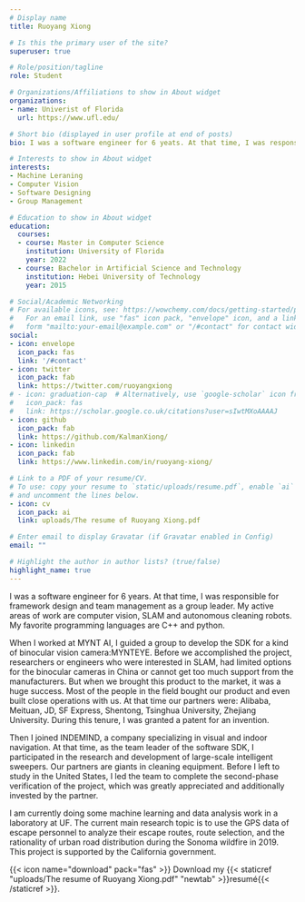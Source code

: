 ```yaml
---
# Display name
title: Ruoyang Xiong

# Is this the primary user of the site?
superuser: true

# Role/position/tagline
role: Student

# Organizations/Affiliations to show in About widget
organizations:
- name: Univerist of Florida
  url: https://www.ufl.edu/

# Short bio (displayed in user profile at end of posts)
bio: I was a software engineer for 6 yeats. At that time, I was responsible for framework design and team management as a group leader. My active areas of work are computer vision, SLAM and autonomous cleaning robots. My favorite programming languages ​​are C++ and python. I am currently doing some machine learning and data analysis work in a laboratory at UF.

# Interests to show in About widget
interests:
- Machine Leraning
- Computer Vision
- Software Designing
- Group Management

# Education to show in About widget
education:
  courses:
  - course: Master in Computer Science
    institution: University of Florida
    year: 2022
  - course: Bachelor in Artificial Science and Technology
    institution: Hebei University of Technology
    year: 2015

# Social/Academic Networking
# For available icons, see: https://wowchemy.com/docs/getting-started/page-builder/#icons
#   For an email link, use "fas" icon pack, "envelope" icon, and a link in the
#   form "mailto:your-email@example.com" or "/#contact" for contact widget.
social:
- icon: envelope
  icon_pack: fas
  link: '/#contact'
- icon: twitter
  icon_pack: fab
  link: https://twitter.com/ruoyangxiong
# - icon: graduation-cap  # Alternatively, use `google-scholar` icon from `ai` icon pack
#   icon_pack: fas
#   link: https://scholar.google.co.uk/citations?user=sIwtMXoAAAAJ
- icon: github
  icon_pack: fab
  link: https://github.com/KalmanXiong/
- icon: linkedin
  icon_pack: fab
  link: https://www.linkedin.com/in/ruoyang-xiong/

# Link to a PDF of your resume/CV.
# To use: copy your resume to `static/uploads/resume.pdf`, enable `ai` icons in `params.toml`, 
# and uncomment the lines below.
- icon: cv
  icon_pack: ai
  link: uploads/The resume of Ruoyang Xiong.pdf

# Enter email to display Gravatar (if Gravatar enabled in Config)
email: ""

# Highlight the author in author lists? (true/false)
highlight_name: true
---
```


I was a software engineer for 6 years. At that time, I was responsible for framework design and team management as a group leader. My active areas of work are computer vision, SLAM and autonomous cleaning robots. My favorite programming languages ​​are C++ and python. 

When I worked at MYNT AI, I guided a group to develop the SDK for a kind of binocular vision camera:MYNTEYE. Before we accomplished the project, researchers or engineers who were interested in SLAM, had limited options for the binocular cameras in China or cannot get too much support from the manufacturers. But when we brought this product to the market, it was a huge success. Most of the people in the field bought our product and even built close operations with us. At that time our partners were: Alibaba, Meituan, JD, SF Express, Shentong, Tsinghua University, Zhejiang University. During this tenure, I was granted a patent for an invention.

Then I joined INDEMIND, a company specializing in visual and indoor navigation. At that time, as the team leader of the software SDK, I participated in the research and development of large-scale intelligent sweepers. Our partners are giants in cleaning equipment. Before I left to study in the United States, I led the team to complete the second-phase verification of the project, which was greatly appreciated and additionally invested by the partner.

I am currently doing some machine learning and data analysis work in a laboratory at UF. The current main research topic is to use the GPS data of escape personnel to analyze their escape routes, route selection, and the rationality of urban road distribution during the Sonoma wildfire in 2019. This project is supported by the California government.

{{< icon name="download" pack="fas" >}} Download my {{< staticref "uploads/The resume of Ruoyang Xiong.pdf" "newtab" >}}resumé{{< /staticref >}}.
